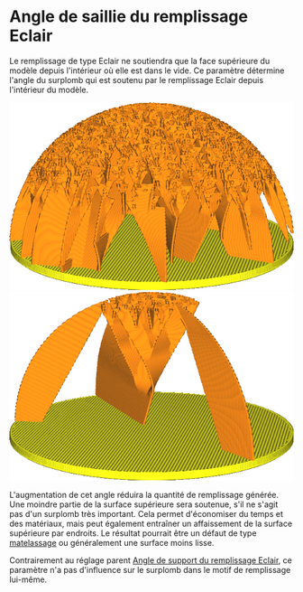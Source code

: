 Angle de saillie du remplissage Eclair
====
Le remplissage de type Eclair ne soutiendra que la face supérieure du modèle depuis l'intérieur où elle est dans le vide. Ce paramètre détermine l'angle du surplomb qui est soutenu par le remplissage Eclair depuis l'intérieur du modèle.

![Le surplomb jusqu'à 30° n'est pas soutenu.](../../../articles/images/lightning_infill_support_angle_30.png)
![Jusqu'à 70° n'est pas soutenu, laissant seulement le sommet de la sphère soutenu.](../../../articles/images/lightning_infill_overhang_angle_70.png)

L'augmentation de cet angle réduira la quantité de remplissage générée. Une moindre partie de la surface supérieure sera soutenue, s'il ne s'agit pas d'un surplomb très important. Cela permet d'économiser du temps et des matériaux, mais peut également entraîner un affaissement de la surface supérieure par endroits. Le résultat pourrait être un défaut de type [matelassage](../troubleshooting/pillowing.md) ou généralement une surface moins lisse.

Contrairement au réglage parent [Angle de support du remplissage Eclair](lightning_infill_support_angle.md), ce paramètre n'a pas d'influence sur le surplomb dans le motif de remplissage lui-même.
